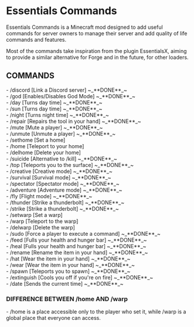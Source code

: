 # Essentials Commands

Essentials Commands is a Minecraft mod designed to add useful commands for server owners to manage their server and add quality of life commands and features.

Most of the commands take inspiration from the plugin EssentialsX, aiming to provide a similar alternative for Forge and in the future, for other loaders.

<h2>COMMANDS</h2>
- /discord [Link a Discord server] ~_**DONE**_~ <br>
- /god [Enables/Disables God Mode] ~_**DONE**_~ <br>
- /day [Turns day time] ~_**DONE**_~ <br>
- /sun [Turns day time] ~_**DONE**_~<br>
- /night [Turns night time] ~_**DONE**_~ <br>
- /repair [Repairs the tool in your hand] ~_**DONE**_~ <br>
- /mute [Mute a player] ~_**DONE**_~ <br>
- /unmute [Unmute a player] ~_**DONE**_~ <br>
- /sethome [Set a home] <br>
- /home [Teleport to your home] <br>
- /delhome [Delete your home] <br>
- /suicide [Alternative to /kill] ~_**DONE**_~ <br>
- /top [Teleports you to the surface] ~_**DONE**_~ <br>
- /creative [Creative mode] ~_**DONE**_~ <br>
- /survival [Survival mode] ~_**DONE**_~ <br>
- /spectator [Spectator mode] ~_**DONE**_~ <br>
- /adventure [Adventure mode] ~_**DONE**_~ <br>
- /fly [Flight mode] ~_**DONE**_~ <br>
- /thunder [Strike a thunderbolt] ~_**DONE**_~ <br>
- /strike [Strike a thunderbolt] ~_**DONE**_~ <br>
- /setwarp [Set a warp] <br>
- /warp [Teleport to the warp] <br>
- /delwarp [Delete the warp] <br>
- /sudo [Force a player to execute a command] ~_**DONE**_~ <br>
- /feed [Fulls your health and hunger bar] ~_**DONE**_~ <br>
- /heal [Fulls your health and hunger bar] ~_**DONE**_~ <br>
- /rename [Rename the item in your hand] ~_**DONE**_~ <br>
- /hat [Wear the item in your hand] ~_**DONE**_~ <br>
- /wear [Wear the item in your hand] ~_**DONE**_~ <br>
- /spawn [Teleports you to spawn] ~_**DONE**_~ <br>
- /extinguish [Cools you off if you're on fire] ~_**DONE**_~ <br>
- /date [Sends the current time] ~_**DONE**_~ <br>


<h3>DIFFERENCE BETWEEN /home AND /warp</h3>
- /home is a place accessible only to the player who set it, while /warp is a global place that everyone can access.